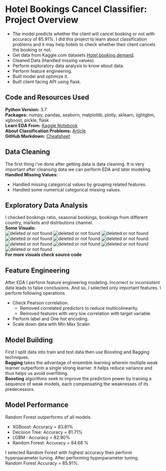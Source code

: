 # Hotel Bookings Cancel Classifier: Project Overview
* The model predicts whether the client will cancel booking or not with accuracy of 85.91%. I did this project to learn about classification problems and it may help hotels to check whether their client cancels the booking or not.
* Get data from Kaggle.com datasets [Hotel booking demand](https://www.kaggle.com/jessemostipak/hotel-booking-demand).
* Cleaned Data (Handled missing values).
* Perform exploratory data analysis to know about data.
* Perform feature engineering.
* Built model and optimize it.
* Built client facing API using flask.
## Code and Resources Used
**Python Version:** 3.7 <br>
**Packages:** numpy, pandas, seaborn, matplotlib, plotly, sklearn, lightgbm, xgboost, pickle, flask <br>
**Learn EDA From:** [Kaggle Notebook](https://www.kaggle.com/marcuswingen/eda-of-bookings-and-ml-to-predict-cancelations) <br>
**About Classification Problems:** [Article](https://towardsdatascience.com/machine-learning-classifiers-a5cc4e1b0623) <br>
**GitHub Markdown:** [Cheatsheet](https://github.com/adam-p/markdown-here/wiki/Markdown-Cheatsheet) <br>
## Data Cleaning
The first thing i've done after getting data is data cleaning. It is very important after cleansing data we can perform EDA and later modeling.<br>
**Handled Missing Values:** 
* Handled missing categorical values by grouping related features.
* Handled some numerical categorical missing values.
## Exploratory Data Analysis
I checked bookings ratio, seasonal bookings, bookings from different country, markets and distrbutions channel.<br>
**Some Visuals:**<br>
![deleted or not found](https://github.com/zeeshan-akram/Hotel-Bookings-Classification/blob/master/perc-booking-cancel-booking.png)
![deleted or not found](https://github.com/zeeshan-akram/Hotel-Bookings-Classification/blob/master/change-in-price.png)
![deleted or not found](https://github.com/zeeshan-akram/Hotel-Bookings-Classification/blob/master/month-reservations.png)
![deleted or not found](https://github.com/zeeshan-akram/Hotel-Bookings-Classification/blob/master/market-segments.png)
![deleted or not found](https://github.com/zeeshan-akram/Hotel-Bookings-Classification/blob/master/daily-bookings.png)
![deleted or not found](https://github.com/zeeshan-akram/Hotel-Bookings-Classification/blob/master/country-bookings.png)
![deleted or not found](https://github.com/zeeshan-akram/Hotel-Bookings-Classification/blob/master/payments-market-segments.png)
![deleted or not found](https://github.com/zeeshan-akram/Hotel-Bookings-Classification/blob/master/rooms-price.png)
![deleted or not found](https://github.com/zeeshan-akram/Hotel-Bookings-Classification/blob/master/special-request.png)
![deleted or not found](https://github.com/zeeshan-akram/Hotel-Bookings-Classification/blob/master/non-stay-bookings.png)<br>
**For more visuals check source code**
## Feature Engineering
After EDA I perform feature engineering modeling. Incorrect or inconsistent data leads to false conclusions. And so, I selected only important features.
I perform following operations

* Check Pearson correlation.
  * Removed correlated predictors to reduce multicolinearity.
  * Removed features with very low correlation with target variable.
* Perform label and One hot encoding.
* Scale down data with Min Max Scaler.
## Model Building 
First I split data into train and test data then use Boosting and Bagging techniques.<br>
**Bagging** takes the advantage of ensemble learning wherein multiple weak learner outperform a single strong learner. It helps reduce variance and thus helps us avoid overfitting.<br>
**Boosting** algorithms seek to improve the prediction power by training a sequence of weak models, each compensating the weaknesses of its predecessors.<br>
## Model Performance
Random Forest outperforms of all models.<br>
* XGBoost: Accuracy = 83.81%
* Decision Tree: Accuracy = 81.71%
* LGBM : Accuracy = 82.90%
* Random Forest: Accuracy = 84.68 % <br>
<p>I selected Random Forest with highest accuracy then perform hyperparameter tuning. After performing hyperparameter tuning.<br>
Random Forest Accuracy = 85.91%.
